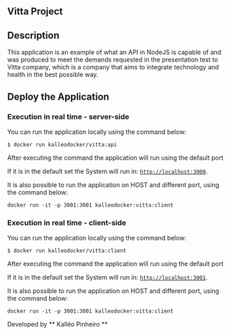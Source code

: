 ## Vitta Project

## Description

This application is an example of what an API in NodeJS is capable of and was produced to meet the demands requested in the presentation test to Vitta company, which is a company that aims to integrate technology and health in the best possible way.

## Deploy the Application

### Execution in real time - server-side

You can run the application locally using the command below:
```shell
$ docker run kalleodocker/vitta:api
```

After executing the command the application will run using the default port


If it is in the default set the System will run in:
[`http://localhost:3000`](http://localhost:3000).

It is also possible to run the application on HOST and different port, using the command below:
```shell
docker run -it -p 3001:3001 kalleodocker:vitta:client
```

### Execution in real time - client-side

You can run the application locally using the command below:
```shell
$ docker run kalleodocker/vitta:client
```

After executing the command the application will run using the default port


If it is in the default set the System will run in:
[`http://localhost:3001`](http://localhost:3001).

It is also possible to run the application on HOST and different port, using the command below:
```shell
docker run -it -p 3001:3001 kalleodocker:vitta:client
```

Developed by ** Kalléo Pinheiro **
